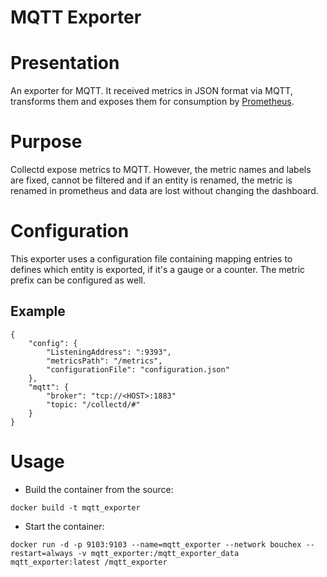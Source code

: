 # MQTT Exporter

# Presentation
An exporter for MQTT. It received metrics in JSON format via MQTT, transforms them and exposes them for consumption by [Prometheus](https://www.prometheus.io/).

# Purpose
Collectd expose metrics to MQTT.  However, the metric names and labels are fixed, cannot be filtered and if an entity is renamed, the metric is renamed in prometheus and data are lost without changing the dashboard.

# Configuration
This exporter uses a configuration file containing mapping entries to defines which entity is exported, if it's a gauge or a counter.
The metric prefix can be configured as well.

## Example
```
{
    "config": {
        "ListeningAddress": ":9393",
        "metricsPath": "/metrics",
        "configurationFile": "configuration.json"
    },
    "mqtt": {
        "broker": "tcp://<HOST>:1883"
        "topic: "/collectd/#"
    }
}
```

# Usage
* Build the container from the source:
```
docker build -t mqtt_exporter
```
* Start the container:
```
docker run -d -p 9103:9103 --name=mqtt_exporter --network bouchex --restart=always -v mqtt_exporter:/mqtt_exporter_data mqtt_exporter:latest /mqtt_exporter
```
